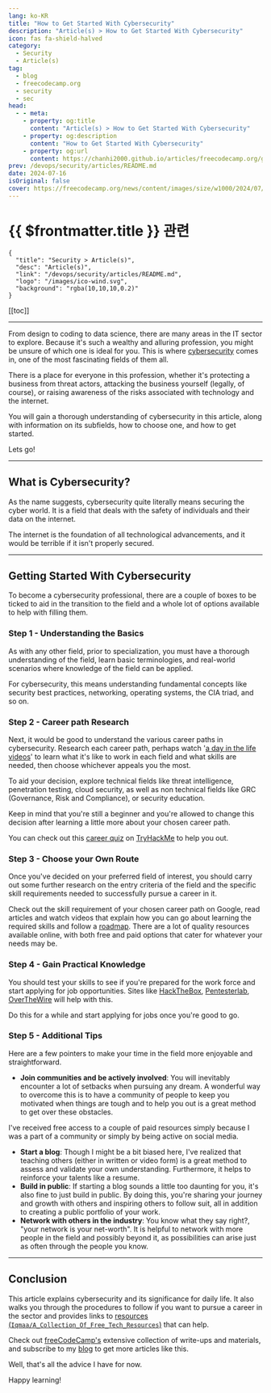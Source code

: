 ```yaml
---
lang: ko-KR
title: "How to Get Started With Cybersecurity"
description: "Article(s) > How to Get Started With Cybersecurity"
icon: fas fa-shield-halved
category: 
  - Security
  - Article(s)
tag: 
  - blog
  - freecodecamp.org
  - security
  - sec
head:
  - - meta:
    - property: og:title
      content: "Article(s) > How to Get Started With Cybersecurity"
    - property: og:description
      content: "How to Get Started With Cybersecurity"
    - property: og:url
      content: https://chanhi2000.github.io/articles/freecodecamp.org/getting-started-in-cybersecurity.html
prev: /devops/security/articles/README.md
date: 2024-07-16
isOriginal: false
cover: https://freecodecamp.org/news/content/images/size/w1000/2024/07/Cybersec.png
---
```


# {{ $frontmatter.title }} 관련

```component VPCard
{
  "title": "Security > Article(s)",
  "desc": "Article(s)",
  "link": "/devops/security/articles/README.md",
  "logo": "/images/ico-wind.svg",
  "background": "rgba(10,10,10,0.2)"
}
```

[[toc]]

---

<SiteInfo
  name="How to Get Started With Cybersecurity"
  desc="From design to coding to data science, there are many areas in the IT sector to explore. Because it's such a wealthy and alluring profession, you might be unsure of which one is ideal for you. This is where cybersecurity comes in, one of the most fascinating fields of..."
  url="https://freecodecamp.org/news/getting-started-in-cybersecurity/"
  logo="https://cdn.freecodecamp.org/universal/favicons/favicon.ico"
  preview="https://freecodecamp.org/news/content/images/size/w1000/2024/07/Cybersec.png"/>

From design to coding to data science, there are many areas in the IT sector to explore. Because it's such a wealthy and alluring profession, you might be unsure of which one is ideal for you. This is where [<FontIcon icon="fas fa-globe"/>cybersecurity](https://iqmacodes.hashnode.dev/an-introduction-to-cybersecurity) comes in, one of the most fascinating fields of them all.

There is a place for everyone in this profession, whether it's protecting a business from threat actors, attacking the business yourself (legally, of course), or raising awareness of the risks associated with technology and the internet.

You will gain a thorough understanding of cybersecurity in this article, along with information on its subfields, how to choose one, and how to get started.

Lets go!

---

## What is Cybersecurity?

As the name suggests, cybersecurity quite literally means securing the cyber world. It is a field that deals with the safety of individuals and their data on the internet.

The internet is the foundation of all technological advancements, and it would be terrible if it isn't properly secured.

---

## Getting Started With Cybersecurity

To become a cybersecurity professional, there are a couple of boxes to be ticked to aid in the transition to the field and a whole lot of options available to help with filling them.

### Step 1 - Understanding the Basics

As with any other field, prior to specialization, you must have a thorough understanding of the field, learn basic terminologies, and real-world scenarios where knowledge of the field can be applied.

For cybersecurity, this means understanding fundamental concepts like security best practices, networking, operating systems, the CIA triad, and so on.

### Step 2 - Career path Research

Next, it would be good to understand the various career paths in cybersecurity. Research each career path, perhaps watch '[<FontIcon icon="fa-brands fa-youtube"/>a day in the life videos](https://youtu.be/PNcqD52hs7Y)' to learn what it's like to work in each field and what skills are needed, then choose whichever appeals you the most.

<VidStack src="youtube/PNcqD52hs7Y" />

To aid your decision, explore technical fields like threat intelligence, penetration testing, cloud security, as well as non technical fields like GRC (Governance, Risk and Compliance), or security education.

Keep in mind that you're still a beginner and you're allowed to change this decision after learning a little more about your chosen career path.

You can check out this [<FontIcon icon="fas fa-globe"/>career quiz](https://tryhackme.com/r/careers/quiz) on [<FontIcon icon="fas fa-globe"/>TryHackMe](https://tryhackme.com/) to help you out.

### Step 3 - Choose your Own Route

Once you've decided on your preferred field of interest, you should carry out some further research on the entry criteria of the field and the specific skill requirements needed to successfully pursue a career in it.

Check out the skill requirement of your chosen career path on Google, read articles and watch videos that explain how you can go about learning the required skills and follow a [<FontIcon icon="fas fa-globe"/>roadmap](https://roadmap.sh/cyber-security). There are a lot of quality resources available online, with both free and paid options that cater for whatever your needs may be.

### Step 4 - Gain Practical Knowledge

You should test your skills to see if you're prepared for the work force and start applying for job opportunities. Sites like [<FontIcon icon="fas fa-globe"/>HackTheBox](https://hackthebox.com/), [<FontIcon icon="fas fa-globe"/>Pentesterlab](https://pentesterlab.com/), [<FontIcon icon="fas fa-globe"/>OverTheWire](https://overthewire.org/wargames/bandit/) will help with this.

Do this for a while and start applying for jobs once you're good to go.

### Step 5 - Additional Tips

Here are a few pointers to make your time in the field more enjoyable and straightforward.

- **Join communities and be actively involved**: You will inevitably encounter a lot of setbacks when pursuing any dream. A wonderful way to overcome this is to have a community of people to keep you motivated when things are tough and to help you out is a great method to get over these obstacles.

I've received free access to a couple of paid resources simply because I was a part of a community or simply by being active on social media.

- **Start a blog**: Though I might be a bit biased here, I've realized that teaching others (either in written or video form) is a great method to assess and validate your own understanding. Furthermore, it helps to reinforce your talents like a resume.
- **Build in public**: If starting a blog sounds a little too daunting for you, it's also fine to just build in public. By doing this, you're sharing your journey and growth with others and inspiring others to follow suit, all in addition to creating a public portfolio of your work.
- **Network with others in the industry**: You know what they say right?, "your network is your net-worth". It is helpful to network with more people in the field and possibly beyond it, as possibilities can arise just as often through the people you know.

---

## Conclusion

This article explains cybersecurity and its significance for daily life. It also walks you through the procedures to follow if you want to pursue a career in the sector and provides links to [resources (<FontIcon icon="iconfont icon-github"/>`Iqmaa/A_Collection_Of_Free_Tech_Resources`)](https://github.com/Iqmaa/A_Collection_Of_Free_Tech_Resources/blob/main/Cybersec/general.md) that can help.

Check out [<FontIcon icon="fa-brands fa-free-code-camp"/>freeCodeCamp's](https://freecodecamp.org/news/tag/cybersecurity/) extensive collection of write-ups and materials, and subscribe to my [<FontIcon icon="fas fa-globe"/>blog](https://iqmacodes.hashnode.dev/) to get more articles like this.

Well, that's all the advice I have for now.

Happy learning!

